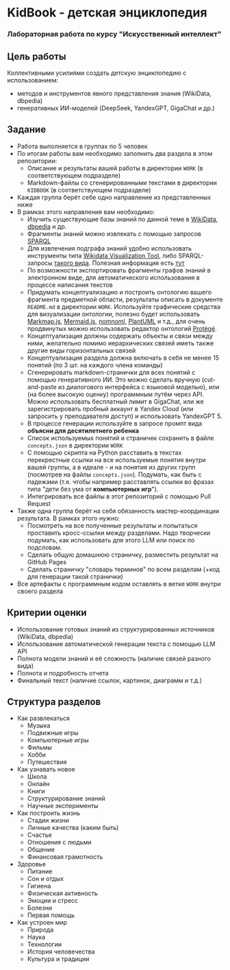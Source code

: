 # KidBook - детская энциклопедия
### Лабораторная работа по курсу "Искусственный интеллект"

## Цель работы

Коллективными усилиями создать детскую энциклопедию с использованием:

* методов и инструментов явного представления знания (WikiData, dbpedia)
* генеративных ИИ-моделей (DeepSeek, YandexGPT, GigaChat и др.)

## Задание

* Работа выполняется в группах по 5 человек
* По итогам работы вам необходимо заполнить два раздела в этом репозитории:
   - Описание и результаты вашей работы в директории `WORK` (в соответствующем подразделе)
   - Markdown-файлы со сгенерированными текстами в директории `KIDBOOK` (в соответствующем подразделе)
* Каждая группа берёт себе одно направление из представленных ниже
* В рамках этого направления вам необходимо:
   - Изучить существующие базы знаний по данной теме в [WikiData](https://wikidata.org/), [dbpedia](https://www.dbpedia.org/) и др.
   - Фрагменты знаний можно извлекать с помощью запросов [SPARQL](https://tyvik.ru/posts/sparql/)
   - Для извлечения подграфа знаний удобно использовать инструменты типа [Wikidata Visualization Tool](https://wikidata.metaphacts.com/resource/app:Start), либо SPARQL-запросы [такого вида](https://query.wikidata.org/#%23defaultView%3AGraph%0APREFIX%20gas%3A%20%3Chttp%3A%2F%2Fwww.bigdata.com%2Frdf%2Fgas%23%3E%0A%0ASELECT%20DISTINCT%20%3Fitem1%20%3Fitem1Label%20%3Fitem2%20%3Fitem2Label%0AWHERE%20%7B%0A%20%7B%20%0A%20SELECT%20%3Fitem1%20%3Fitem2%0A%20WHERE%20%7B%0A%20SERVICE%20gas%3Aservice%20%7B%0A%20gas%3Aprogram%20gas%3AgasClass%20%22com.bigdata.rdf.graph.analytics.BFS%22%20%3B%0A%20gas%3Ain%20wd%3AQ8261%20%3B%20%0A%20gas%3AtraversalDirection%20%22Forward%22%20%3B%0A%20gas%3Aout%20%3Fitem1%20%3B%0A%20gas%3Aout1%20%3Fdepth1%20%3B%0A%20gas%3Aout2%20%3Fitem2%20%3B%0A%20gas%3AlinkType%20wdt%3AP279%20%3B%0A%20%7D%0A%20%7D%0A%20%7D%0A%20SERVICE%20wikibase%3Alabel%20%7B%20bd%3AserviceParam%20wikibase%3Alanguage%20%22en%2Cda%2Csv%2Cjp%2Czh%2Cru%2Cfr%2Cde%22%20.%20%7D%20%0A%7D%0A). Полезная информация есть [тут](https://addshore.com/2022/01/wikidata-ontological-tree-of-trains/)
   - По возможности экспортировать фрагменты графов знаний в электронном виде, для автоматического использования в процессе написания текстов
   - Придумать концептуализацию и построить онтологию вашего фрагмента предметной области, результаты описать в документе `README.md` в директории `WORK`. Используйте графические средства для визуализации онтологии, полезно будет использовать [Markmap.js](https://markmap.js.org/), [Mermaid.js](https://mermaid.js.org/), [nomnoml](http://nomnoml.com/), [PlantUML](https://plantuml.com/ru/) и т.д., для очень продвинутых можно использовать редактор онтологий [Protégé](https://protege.stanford.edu/).
   - Концептуализация должны содержать объекты и связи между ними, желательно помимо иерархических связей иметь также другие виды горизонтальных связей
   - Концептуализация раздела должна включать в себя не менее 15 понятий (по 3 шт. на каждого члена команды)
   - Сгенерировать markdown-странички для всех понятий с помощью генеративного ИИ. Это можно сделать вручную (cut-and-paste из диалогового интерфейса с языковой моделью), или (на более высокую оценку) программным путём через API. Можно использовать бесплатный лимит в GigaChat, или же зарегистрировать пробный аккаунт в Yandex Cloud (или запросить у преподавателя доступ) и использовать YandexGPT 5.
   - В процессе генерации используйте в запросе промпт вида **объясни для десятилетнего ребенка** 
   - Список используемых понятий и страничек сохранить в файле `concepts.json` в директории `WORK`
   - С помощью скрипта на Python расставить в текстах перекрестные ссылки на все используемые понятия внутри вашей группы, а в идеале - и на понятия из других групп (посмотрев на файлы `concepts.json`). Подумать, как быть с падежами (т.е. чтобы например расставлять ссылки во фразах типа "дети без ума от **компьютерных игр**").
   - Интегрировать все файлы в этот репозиторий с помощью Pull Request
* Также одна группа берёт на себя обязанность мастер-координации результата. В рамках этого нужно:
   - Посмотреть на все полученные результаты и попытаться проставить кросс-ссылки между разделами. Надо творчески подумать, как использовать для этого LLM или поиск по подсловам.
   - Сделать общую домашнюю страничку, разместить результат на GitHub Pages
   - Сделать страничку "словарь терминов" по всем разделам (+код для генерации такой странички) 
* Все артефакты с программным кодом оставлять в ветке `WORK` внутри своего раздела

## Критерии оценки
* Использование готовых знаний из структурированных источников (WikiData, dbpedia)
* Использование автоматической генерации текста с помощью LLM API
* Полнота модели знаний и её сложность (наличие связей разного вида)
* Полнота и подробность отчета
* Финальный текст (наличие ссылок, картинок, диаграмм и т.д.)

## Структура разделов

* Как развлекаться
   - Музыка
   - Подвижные игры
   - Компьютерные игры
   - Фильмы
   - Хобби
   - Путешествия
* Как узнавать новое
   - Школа
   - Онлайн
   - Книги
   - Структурирование знаний
   - Научные эксперименты
* Как построить жизнь
   - Стадии жизни
   - Личные качества (каким быть)
   - Счастье
   - Отношения с людьми
   - Общение
   - Финансовая грамотность
* Здоровье
   - Питание
   - Сон и отдых
   - Гигиена
   - Физическая активность
   - Эмоции и стресс
   - Болезни
   - Первая помощь
* Как устроен мир
   - Природа
   - Наука
   - Технологии
   - История человечества
   - Культура и традиции
